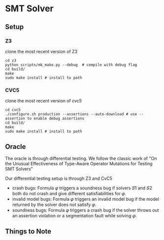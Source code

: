 # SMT Solver

## Setup

### Z3

clone the most recent version of Z3

```shell
cd z3
python scripts/mk_make.py --debug  # compile with debug flag
cd build/
make
sudo make install # install to path
```

### CVC5

clone the most recent version of cvc5

```shell
cd cvc5
./configure.sh production --assertions --auto-download # use --assertion to enable debug assertions
cd build/
make
sudo make install # install to path
```

## Oracle

The oracle is through differential testing. We follow the classic work of "On the Unusual Effectiveness of Type-Aware Operator
Mutations for Testing SMT Solvers"

Our differential testing setup is through Z3 and CvC5
- crash bugs: Formula 𝜑 triggers a soundness bug if solvers 𝑆1 and 𝑆2 both do not crash
and give different satisfiabilities for 𝜑.
- invalid model bugs: Formula 𝜑 triggers an invalid model bug if the model returned by the
solver does not satisfy 𝜑.
- soundness bugs: Formula 𝜑 triggers a crash bug if the solver throws out an assertion violation or a
segmentation fault while solving 𝜑.

## Things to Note
